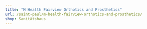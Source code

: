 ```yaml
---
title: "M Health Fairview Orthotics and Prosthetics"
url: /saint-paul/m-health-fairview-orthotics-and-prosthetics/
shop: Sanitätshaus
---
```

